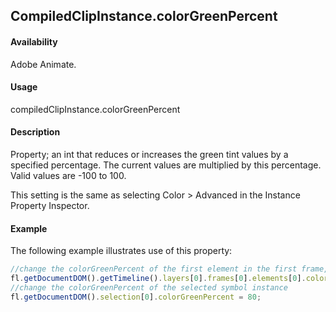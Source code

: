 ## CompiledClipInstance.colorGreenPercent

#### Availability

Adobe Animate.

#### Usage

compiledClipInstance.colorGreenPercent

#### Description

Property; an int that reduces or increases the green tint values by a specified percentage. The current values are multiplied by this percentage. Valid values are -100 to 100.

This setting is the same as selecting Color > Advanced in the Instance Property Inspector.

#### Example

The following example illustrates use of this property:

```javascript
//change the colorGreenPercent of the first element in the first frame, top layer
fl.getDocumentDOM().getTimeline().layers[0].frames[0].elements[0].colorGreenPercent = 100;
//change the colorGreenPercent of the selected symbol instance
fl.getDocumentDOM().selection[0].colorGreenPercent = 80;

```
